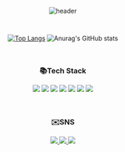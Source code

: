 <div align="center">
  
![header](https://capsule-render.vercel.app/api?type=Waving&color=auto&height=300&section=header&text=Drop%20the%20bit&fontSize=80&desc=Bit%20GitHub%20Profile&descAlignY=20)

</div>

<br/>

<div align="center">  

[![Top Langs](https://github-readme-stats.vercel.app/api/top-langs/?username=YebinYun&layout=donut&theme=vue)](https://github.com/YebinYun/github-readme-stats) ![Anurag's GitHub stats](https://github-readme-stats.vercel.app/api?username=YebinYun&show_icons=true&theme=vue)

</div>

<br/>

<div align="center">  
  
### 📚Tech Stack

</div>

<div align="center">
  
<img src="https://img.shields.io/badge/JavaScript-F7DF1E?style=flat&logo=JavaScript&logoColor=white"/> <img src="https://img.shields.io/badge/Typescript-3178C6?style=flat&logo=Typescript&logoColor=white"/> <img src="https://img.shields.io/badge/React-61DAFB?style=flat&logo=react&logoColor=white"/> <img src="https://img.shields.io/badge/HTML-E34F26?style=flat&logo=Html5&logoColor=white"/> <img src="https://img.shields.io/badge/CSS-1572B6?style=flat&logo=css3&logoColor=white"/> <img src="https://img.shields.io/badge/Tailwind-06B6D4?style=flat&logo=Tailwind CSS&logoColor=white"/> <img src="https://img.shields.io/badge/StyledComponents-DB7093?style=flat&logo=Styledcomponents&logoColor=white"/> 

</div>

<br/>

<div align="center">
  
### ✉️SNS

</div>

<div align="center">

<a href="mailto:yebind3308@gmail.com">
  <img src="https://img.shields.io/badge/Gmail-EA4335?style=flat&logo=gmail&logoColor=white&link=mailto:yebind3308@gmail.com"/>
</a>

<a href="https://velog.io/@yebind">
  <img src="https://img.shields.io/badge/VelogBlog-20C997?style=flat&logo=velog&logoColor=white&link=https://velog.io/@yebind"/>
</a>

<a href="https://yebinyun.github.io/Portfolio">
  <img src="https://img.shields.io/badge/Portfolio-EF2D5E?style=flat&logo=internetcomputer&logoColor=white&link=https://yebinyun.github.io/Portfolio"/>
</a>

</div>

<br/>


